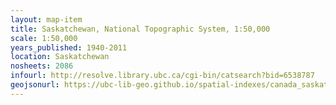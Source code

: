 ```yaml
---
layout: map-item 
title: Saskatchewan, National Topographic System, 1:50,000
scale: 1:50,000
years_published: 1940-2011
location: Saskatchewan
nosheets: 2086
infourl: http://resolve.library.ubc.ca/cgi-bin/catsearch?bid=6538787
geojsonurl: https://ubc-lib-geo.github.io/spatial-indexes/canada_saskatchewan_50k_nts.geojson
---
```

